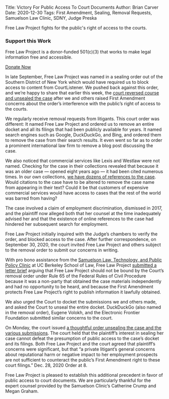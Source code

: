 Title: Victory For Public Access To Court Documents
Author: Brian Carver
Date: 2020-12-30
Tags: First Amendment, Sealing, Removal Requests, Samuelson Law Clinic, SDNY, Judge Preska


<p class="lead">Free Law Project fights for the public's right of access to the courts.</p>

<div class="pull-right col-xs-5 col-sm-4 col-md-3 bg-primary">
    <h3 class="text-center">Support this Work</h3>
    <p>Free Law Project is a donor-funded 501(c)(3) that works to make legal information free and accessible.
    </p>
    <p><a href="https://www.courtlistener.com/donate/?referrer=1a-victory" class="btn btn-lg btn-danger btn-block">Donate Now</a>
</div>

In late September, Free Law Project was named in a sealing order out of the Southern District of New York which would have required us to block access to content from CourtListener. We pushed back against this order, and we’re happy to share that earlier this week, the [court reversed course and unsealed the case][unseal] after we and others raised First Amendment concerns about the order’s interference with the public’s right of access to the courts.

We regularly receive removal requests from litigants. This court order was different: It named Free Law Project and ordered us to remove an entire docket and all its filings that had been publicly available for years. It named search engines such as Google, DuckDuckGo, and Bing, and ordered them to remove the case from their search results. It even went so far as to order a prominent international law firm to remove a blog post discussing the case.

We also noticed that commercial services like Lexis and Westlaw were not named. Checking for the case in their collections revealed that because it was an older case — opened eight years ago — it had been cited numerous times. In our own collections, [we have dozens of references to the case][refs]. Would citations to the case have to be altered to remove the case name from appearing in their text? Could it be that customers of expensive commercial services would have access to cases that the rest of the world was barred from having?

The case involved a claim of employment discrimination, dismissed in 2017, and the plaintiff now alleged both that her counsel at the time inadequately advised her and that the existence of online references to the case had hindered her subsequent search for employment.

Free Law Project initially inquired with the Judge’s chambers to verify the order, and blocked access to the case. After further correspondence, on September 30, 2020, the court invited Free Law Project and others subject to the removal order to submit our concerns in writing.

With pro bono assistance from the [Samuelson Law, Technology, and Public Policy Clinic][sam] at UC Berkeley School of Law, Free Law Project [submitted a letter brief][brief] arguing that Free Law Project should not be bound by the Court’s removal order under Rule 65 of the Federal Rules of Civil Procedure because it was a non-party that obtained the case materials independently and had no opportunity to be heard, and because the First Amendment protects Free Law Project’s right to publish information it lawfully obtained.

We also urged the Court to docket the submissions we and others made, and asked the Court to unseal the entire docket. DuckDuckGo (also named in the removal order), Eugene Volokh, and the Electronic Frontier Foundation submitted similar concerns to the court.

On Monday, the court issued [a thoughtful order unsealing the case and the various submissions][unseal]. The court held that the plaintiff’s interest in sealing her case cannot defeat the presumption of public access to the case’s docket and its filings. Both Free Law Project and the court agreed that plaintiff’s concerns were significant, but that “a private litigant’s general concerns about reputational harm or negative impact to her employment prospects are not sufficient to counteract the public’s First Amendment right to these court filings.” Dec. 28, 2020 Order at 8.

Free Law Project is pleased to establish this additional precedent in favor of public access to court documents. We are particularly thankful for the expert counsel provided by the Samuelson Clinic’s Catherine Crump and Megan Graham.


[unseal]: https://www.courtlistener.com/docket/5424004/99/a-v-chanel-inc/
[refs]: https://www.courtlistener.com/?q=%22allen%20chanel%22~3&type=r&order_by=score%20desc
[sam]: https://www.law.berkeley.edu/experiential/clinics/samuelson-law-technology-public-policy-clinic/
[brief]: {static}/pdf/letters/letter-from-flp-re-removal-order-12cv6758.pdf